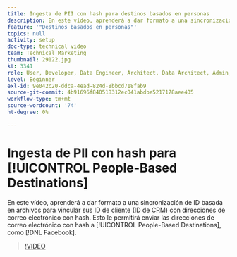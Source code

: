 ```yaml
---
title: Ingesta de PII con hash para destinos basados en personas
description: En este vídeo, aprenderá a dar formato a una sincronización de ID basada en archivos para vincular sus ID de cliente (ID de CRM) con direcciones de correo electrónico con hash.
feature: '"Destinos basados en personas"'
topics: null
activity: setup
doc-type: technical video
team: Technical Marketing
thumbnail: 29122.jpg
kt: 3341
role: User, Developer, Data Engineer, Architect, Data Architect, Admin, Leader
level: Beginner
exl-id: 9e042c20-ddca-4ead-824d-8bbcd718fab9
source-git-commit: 4b91696f840518312ec041abdbe5217178aee405
workflow-type: tm+mt
source-wordcount: '74'
ht-degree: 0%

---
```


# Ingesta de PII con hash para [!UICONTROL People-Based Destinations]

En este vídeo, aprenderá a dar formato a una sincronización de ID basada en archivos para vincular sus ID de cliente (ID de CRM) con direcciones de correo electrónico con hash. Esto le permitirá enviar las direcciones de correo electrónico con hash a [!UICONTROL People-Based Destinations], como [!DNL Facebook].

>[!VIDEO](https://video.tv.adobe.com/v/29122/?quality=12)

